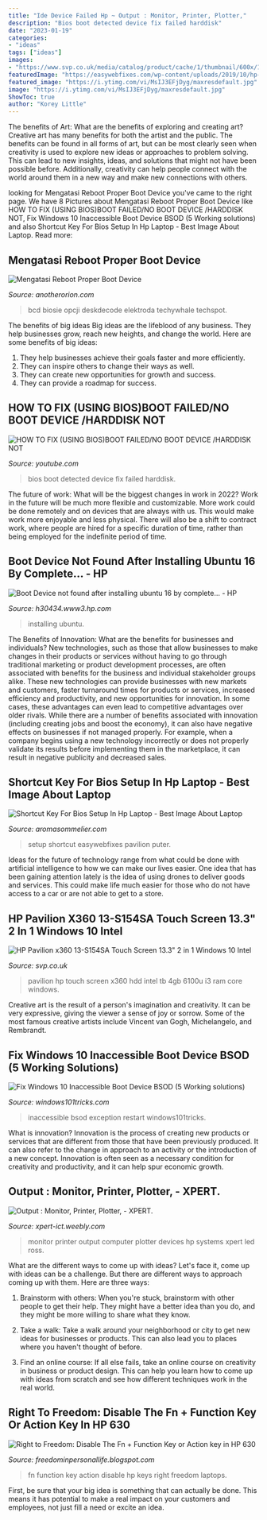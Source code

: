 ```yaml
---
title: "Ide Device Failed Hp ~ Output : Monitor, Printer, Plotter,"
description: "Bios boot detected device fix failed harddisk"
date: "2023-01-19"
categories:
- "ideas"
tags: ["ideas"]
images:
- "https://www.svp.co.uk/media/catalog/product/cache/1/thumbnail/600x/17f82f742ffe127f42dca9de82fb58b1/l/_/l_10137886_001_3.jpg"
featuredImage: "https://easywebfixes.com/wp-content/uploads/2019/10/hp-boot-menu.jpg?x84583"
featured_image: "https://i.ytimg.com/vi/MsIJ3EFjDyg/maxresdefault.jpg"
image: "https://i.ytimg.com/vi/MsIJ3EFjDyg/maxresdefault.jpg"
ShowToc: true
author: "Korey Little"
---
```



The benefits of Art: What are the benefits of exploring and creating art?
Creative art has many benefits for both the artist and the public. The benefits can be found in all forms of art, but can be most clearly seen when creativity is used to explore new ideas or approaches to problem solving. This can lead to new insights, ideas, and solutions that might not have been possible before. Additionally, creativity can help people connect with the world around them in a new way and make new connections with others.

	

		
looking for Mengatasi Reboot Proper Boot Device you've came to the right page. We have 8 Pictures about Mengatasi Reboot Proper Boot Device like HOW TO FIX (USING BIOS)BOOT FAILED/NO BOOT DEVICE /HARDDISK NOT, Fix Windows 10 Inaccessible Boot Device BSOD (5 Working solutions) and also Shortcut Key For Bios Setup In Hp Laptop - Best Image About Laptop. Read more:
		
    
## Mengatasi Reboot Proper Boot Device

<img loading=lazy src="http://www.deskdecode.com/wp-content/uploads/2016/03/reboot-select-proper-boot-device-rcm992x0-min.jpg" onerror="this.onerror=null;this.src='https://tse3.mm.bing.net/th?id=OIP.dLFYqaLkEe_BDWcv1Gpn2AHaEs&amp;pid=15.1';" alt="Mengatasi Reboot Proper Boot Device">

_Source: anotherorion.com_

>bcd biosie opcji deskdecode elektroda techywhale techspot. 

	

The benefits of big ideas
Big ideas are the lifeblood of any business. They help businesses grow, reach new heights, and change the world. Here are some benefits of big ideas:
1. They help businesses achieve their goals faster and more efficiently.
2. They can inspire others to change their ways as well.
3. They can create new opportunities for growth and success.
4. They can provide a roadmap for success.

    
## HOW TO FIX (USING BIOS)BOOT FAILED/NO BOOT DEVICE /HARDDISK NOT

<img loading=lazy src="https://i.ytimg.com/vi/MsIJ3EFjDyg/maxresdefault.jpg" onerror="this.onerror=null;this.src='https://tse4.mm.bing.net/th?id=OIP.6-BNopM4ZKCK8y37hIPzYQHaEK&amp;pid=15.1';" alt="HOW TO FIX (USING BIOS)BOOT FAILED/NO BOOT DEVICE /HARDDISK NOT">

_Source: youtube.com_

>bios boot detected device fix failed harddisk. 

	

The future of work: What will be the biggest changes in work in 2022?
Work in the future will be much more flexible and customizable. More work could be done remotely and on devices that are always with us. This would make work more enjoyable and less physical. There will also be a shift to contract work, where people are hired for a specific duration of time, rather than being employed for the indefinite period of time.

    
## Boot Device Not Found After Installing Ubuntu 16 By Complete... - HP

<img loading=lazy src="https://h30434.www3.hp.com/t5/image/serverpage/image-id/190469i3CEB7F406A8423CD?v=1.0" onerror="this.onerror=null;this.src='https://tse1.mm.bing.net/th?id=OIP.01yl8Z4fIkqAwWx4e-1BzAHaEK&amp;pid=15.1';" alt="Boot Device not found after installing ubuntu 16 by complete... - HP">

_Source: h30434.www3.hp.com_

>installing ubuntu. 

	

The Benefits of Innovation: What are the benefits for businesses and individuals?
New technologies, such as those that allow businesses to make changes in their products or services without having to go through traditional marketing or product development processes, are often associated with benefits for the business and individual stakeholder groups alike. These new technologies can provide businesses with new markets and customers, faster turnaround times for products or services, increased efficiency and productivity, and new opportunities for innovation. In some cases, these advantages can even lead to competitive advantages over older rivals.
While there are a number of benefits associated with innovation (including creating jobs and boost the economy), it can also have negative effects on businesses if not managed properly. For example, when a company begins using a new technology incorrectly or does not properly validate its results before implementing them in the marketplace, it can result in negative publicity and decreased sales.

    
## Shortcut Key For Bios Setup In Hp Laptop - Best Image About Laptop

<img loading=lazy src="https://easywebfixes.com/wp-content/uploads/2019/10/hp-boot-menu.jpg?x84583" onerror="this.onerror=null;this.src='https://tse4.mm.bing.net/th?id=OIP.OcshpsIsa-hkdVuKQG4bswAAAA&amp;pid=15.1';" alt="Shortcut Key For Bios Setup In Hp Laptop - Best Image About Laptop">

_Source: aromasommelier.com_

>setup shortcut easywebfixes pavilion puter. 

	

Ideas for the future of technology range from what could be done with artificial intelligence to how we can make our lives easier. One idea that has been gaining attention lately is the idea of using drones to deliver goods and services. This could make life much easier for those who do not have access to a car or are not able to get to a store.

    
## HP Pavilion X360 13-S154SA Touch Screen 13.3&quot; 2 In 1 Windows 10 Intel

<img loading=lazy src="https://www.svp.co.uk/media/catalog/product/cache/1/thumbnail/600x/17f82f742ffe127f42dca9de82fb58b1/l/_/l_10137886_001_3.jpg" onerror="this.onerror=null;this.src='https://tse1.mm.bing.net/th?id=OIP.ZHm4Mx8yc6XvQpZEdD7uuQHaHa&amp;pid=15.1';" alt="HP Pavilion x360 13-S154SA Touch Screen 13.3&quot; 2 in 1 Windows 10 Intel">

_Source: svp.co.uk_

>pavilion hp touch screen x360 hdd intel tb 4gb 6100u i3 ram core windows. 

	

Creative art is the result of a person's imagination and creativity. It can be very expressive, giving the viewer a sense of joy or sorrow. Some of the most famous creative artists include Vincent van Gogh, Michelangelo, and Rembrandt.

    
## Fix Windows 10 Inaccessible Boot Device BSOD (5 Working Solutions)

<img loading=lazy src="https://windows101tricks.com/wp-content/uploads/2020/06/Windows-10-Inaccessible-Boot-Device.jpg" onerror="this.onerror=null;this.src='https://tse2.mm.bing.net/th?id=OIP.R0hJ0xMauQqhA1NoBUVrpQHaEq&amp;pid=15.1';" alt="Fix Windows 10 Inaccessible Boot Device BSOD (5 Working solutions)">

_Source: windows101tricks.com_

>inaccessible bsod exception restart windows101tricks. 

	

What is innovation?
Innovation is the process of creating new products or services that are different from those that have been previously produced. It can also refer to the change in approach to an activity or the introduction of a new concept. Innovation is often seen as a necessary condition for creativity and productivity, and it can help spur economic growth.

    
## Output : Monitor, Printer, Plotter, - XPERT.

<img loading=lazy src="http://xpert-ict.weebly.com/uploads/2/3/8/6/23863036/1588628.jpg" onerror="this.onerror=null;this.src='https://tse1.mm.bing.net/th?id=OIP.JmdCwhNV3Keghgs4FwxJSAAAAA&amp;pid=15.1';" alt="Output : Monitor, Printer, Plotter, - XPERT.">

_Source: xpert-ict.weebly.com_

>monitor printer output computer plotter devices hp systems xpert led ross. 

	

What are the different ways to come up with ideas?
Let's face it, come up with ideas can be a challenge. But there are different ways to approach coming up with them. Here are three ways: 
1. Brainstorm with others: When you're stuck, brainstorm with other people to get their help. They might have a better idea than you do, and they might be more willing to share what they know.

2. Take a walk: Take a walk around your neighborhood or city to get new ideas for businesses or products. This can also lead you to places where you haven't thought of before.

3. Find an online course: If all else fails, take an online course on creativity in business or product design. This can help you learn how to come up with ideas from scratch and see how different techniques work in the real world.

    
## Right To Freedom: Disable The Fn + Function Key Or Action Key In HP 630

<img loading=lazy src="https://4.bp.blogspot.com/-0wZ4MjbDWL4/UcOEGoMrUtI/AAAAAAAAASw/cWcBe54FgaQ/s1600/phdone.JPG" onerror="this.onerror=null;this.src='https://tse4.mm.bing.net/th?id=OIP.5B9f6MeUINm6oIuZEDdskQHaFj&amp;pid=15.1';" alt="Right to Freedom: Disable The Fn + Function Key or Action key in HP 630">

_Source: freedominpersonallife.blogspot.com_

>fn function key action disable hp keys right freedom laptops. 

	

First, be sure that your big idea is something that can actually be done. This means it has potential to make a real impact on your customers and employees, not just fill a need or excite an idea.

